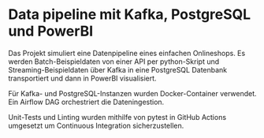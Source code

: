 # Data pipeline mit Kafka, PostgreSQL und PowerBI

Das Projekt simuliert eine Datenpipeline eines einfachen Onlineshops. 
Es werden Batch-Beispieldaten von einer API per python-Skript und Streaming-Beispieldaten über Kafka in eine PostgreSQL Datenbank transportiert und dann in PowerBI visualisiert.

Für Kafka- und PostgreSQL-Instanzen wurden Docker-Container verwendet. Ein Airflow DAG orchestriert die Dateningestion.

Unit-Tests und Linting wurden mithilfe von pytest in GitHub Actions umgesetzt um Continuous Integration sicherzustellen.